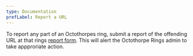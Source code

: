 ```yaml
---
type: Documentation
prefLabel: Report a URL
---
```


To report any part of an Octothorpes ring, submit a report of the offending URL at that rings [report form](/report). This will alert the Octothorpe Rings admin to take appproriate action.